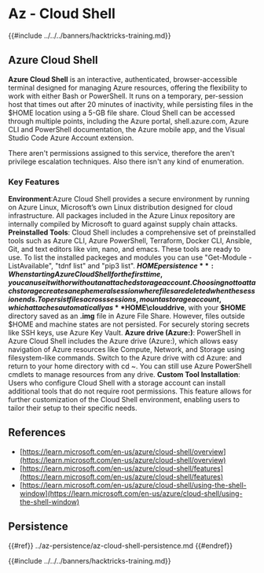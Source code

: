 # Az - Cloud Shell

{{#include ../../../banners/hacktricks-training.md}}

## Azure Cloud Shell

**Azure Cloud Shell** is an interactive, authenticated, browser-accessible terminal designed for managing Azure resources, offering the flexibility to work with either Bash or PowerShell. It runs on a temporary, per-session host that times out after 20 minutes of inactivity, while persisting files in the $HOME location using a 5-GB file share. Cloud Shell can be accessed through multiple points, including the Azure portal, shell.azure.com, Azure CLI and PowerShell documentation, the Azure mobile app, and the Visual Studio Code Azure Account extension.

There aren't permissions assigned to this service, therefore the aren't privilege escalation techniques. Also there isn't any kind of enumeration.

### Key Features

**Environment**:Azure Cloud Shell provides a secure environment by running on Azure Linux, Microsoft’s own Linux distribution designed for cloud infrastructure. All packages included in the Azure Linux repository are internally compiled by Microsoft to guard against supply chain attacks.
**Preinstalled Tools**: Cloud Shell includes a comprehensive set of preinstalled tools such as Azure CLI, Azure PowerShell, Terraform, Docker CLI, Ansible, Git, and text editors like vim, nano, and emacs. These tools are ready to use. To list the installed packeges and modules you can use "Get-Module -ListAvailable", "tdnf list" and "pip3 list".
**$HOME persistence**: When starting Azure Cloud Shell for the first time, you can use it with or without an attached storage account. Choosing not to attach storage creates an ephemeral session where files are deleted when the session ends. To persist files across sessions, mount a storage account, which attaches automatically as **$HOME\clouddrive**, with your **$HOME** directory saved as an **.img** file in Azure File Share. However, files outside $HOME and machine states are not persisted. For securely storing secrets like SSH keys, use Azure Key Vault.
**Azure drive (Azure:)**: PowerShell in Azure Cloud Shell includes the Azure drive (Azure:), which allows easy navigation of Azure resources like Compute, Network, and Storage using filesystem-like commands. Switch to the Azure drive with cd Azure: and return to your home directory with cd ~. You can still use Azure PowerShell cmdlets to manage resources from any drive.
**Custom Tool Installation**: Users who configure Cloud Shell with a storage account can install additional tools that do not require root permissions. This feature allows for further customization of the Cloud Shell environment, enabling users to tailor their setup to their specific needs.

## References

- [https://learn.microsoft.com/en-us/azure/cloud-shell/overview](https://learn.microsoft.com/en-us/azure/cloud-shell/overview)
- [https://learn.microsoft.com/en-us/azure/cloud-shell/features](https://learn.microsoft.com/en-us/azure/cloud-shell/features)
- [https://learn.microsoft.com/en-us/azure/cloud-shell/using-the-shell-window](https://learn.microsoft.com/en-us/azure/cloud-shell/using-the-shell-window)


## Persistence

{{#ref}}
../az-persistence/az-cloud-shell-persistence.md
{{#endref}}

{{#include ../../../banners/hacktricks-training.md}}

